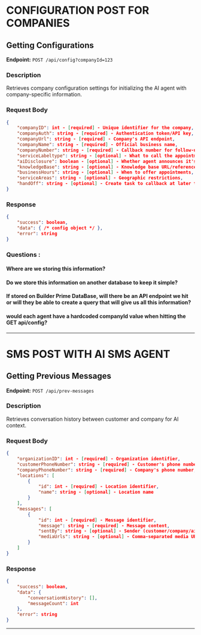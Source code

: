 # CONFIGURATION POST FOR COMPANIES
## Getting Configurations
**Endpoint:** `POST /api/config?companyId=123`

### Description
Retrieves company configuration settings for initializing the AI agent with company-specific information.

### Request Body
```json
{
    "companyID": int - [required] - Unique identifier for the company,
    "companyAuth": string - [required] - Authentication token/API key,
    "companyUrl": string - [required] - Company's API endpoint,
    "companyName": string - [required] - Official business name,
    "companyNumber": string - [required] - Callback number for follow-ups,
    "serviceLabeltype": string - [optional] - What to call the appointment (per Jonathan),
    "aiDisclosure": boolean - [optional] - Whether agent announces it's AI,
    "knowledgeBase": string - [optional] - Knowledge base URL/reference,
    "businessHours": string - [optional] - When to offer appointments,
    "serviceAreas": string - [optional] - Geographic restrictions,
    "handOff": string - [optional] - Create task to callback at later time
}
```

### Response
```json
{
    "success": boolean,
    "data": { /* config object */ },
    "error": string
}
```

### Questions : 
#### Where are we storing this information?
#### Do we store this information on another database to keep it simple?
#### If stored on Builder Prime DataBase, will there be an API endpoint we hit or will they be able to create a query that will give us all this information? 
#### would each agent have a hardcoded companyId value when hitting the GET api/config?

---

# SMS POST WITH AI SMS AGENT

## Getting Previous Messages
**Endpoint:** `POST /api/prev-messages`

### Description
Retrieves conversation history between customer and company for AI context.

### Request Body
```json
{
    "organizationID": int - [required] - Organization identifier,
    "customerPhoneNumber": string - [required] - Customer's phone number,
    "companyPhoneNumber": string - [required] - Company's phone number,
    "locations": [
        {
            "id": int - [required] - Location identifier,
            "name": string - [optional] - Location name
        }
    ],
    "messages": [
        {
            "id": int - [required] - Message identifier,
            "message": string - [required] - Message content,
            "sentBy": string - [optional] - Sender (customer/company/ai),
            "mediaUrls": string - [optional] - Comma-separated media URLs
        }
    ]
}
```

### Response
```json
{
    "success": boolean,
    "data": {
        "conversationHistory": [],
        "messageCount": int
    },
    "error": string
}
```

---